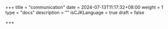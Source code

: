 +++
title = "communication"
date = 2024-07-13T11:17:32+08:00
weight = 1
type = "docs"
description = ""
isCJKLanguage = true
draft = false

+++

